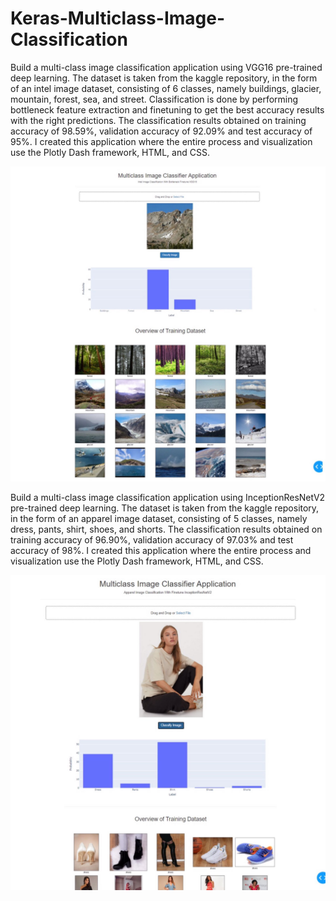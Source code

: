 # Keras-Multiclass-Image-Classification
Build a multi-class image classification application using VGG16 pre-trained deep learning. The dataset is taken from the kaggle repository, in the form of an intel image dataset, consisting of 6 classes, namely buildings, glacier, mountain, forest, sea, and street. Classification is done by performing bottleneck feature extraction and finetuning to get the best accuracy results with the right predictions. The classification results obtained on training accuracy of 98.59%, validation accuracy of 92.09% and test accuracy of 95%. I created this application where the entire process and visualization use the Plotly Dash framework, HTML, and CSS.   

![Intel Image Classification App](https://github.com/AnnisaRizki30/Keras-Multiclass-Image-Classification/blob/main/Intel%20Image%20Classification%20App.jpeg?raw=true)

Build a multi-class image classification application using InceptionResNetV2 pre-trained deep learning. The dataset is taken from the kaggle repository, in the form of an apparel image dataset, consisting of 5 classes, namely dress, pants, shirt, shoes, and shorts. The classification results obtained on training accuracy of 96.90%, validation accuracy of 97.03% and test accuracy of 98%. I created this application where the entire process and visualization use the Plotly Dash framework, HTML, and CSS.

![Apparel Image Classification App](https://github.com/AnnisaRizki30/Keras-Multiclass-Image-Classification/blob/main/Apparel%20Image%20Classification%20App.jpeg?raw=true)

